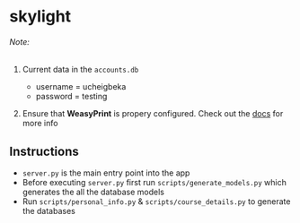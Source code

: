 # skylight
###### Note:
1. Current data in the `accounts.db`
    - username = ucheigbeka
    - password = testing

2. Ensure that **WeasyPrint** is propery configured. Check out the
[docs](https://weasyprint.readthedocs.io/en/latest/install.html) for more info

## Instructions
- `server.py` is the main entry point into the app
- Before executing `server.py` first run `scripts/generate_models.py` 
which generates the all the database models
- Run `scripts/personal_info.py` & `scripts/course_details.py`  to
generate the databases